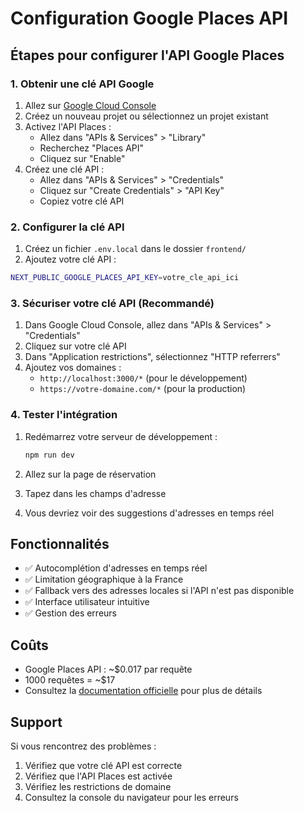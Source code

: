 # Configuration Google Places API

## Étapes pour configurer l'API Google Places

### 1. Obtenir une clé API Google

1. Allez sur [Google Cloud Console](https://console.cloud.google.com/)
2. Créez un nouveau projet ou sélectionnez un projet existant
3. Activez l'API Places :
   - Allez dans "APIs & Services" > "Library"
   - Recherchez "Places API"
   - Cliquez sur "Enable"
4. Créez une clé API :
   - Allez dans "APIs & Services" > "Credentials"
   - Cliquez sur "Create Credentials" > "API Key"
   - Copiez votre clé API

### 2. Configurer la clé API

1. Créez un fichier `.env.local` dans le dossier `frontend/`
2. Ajoutez votre clé API :

```bash
NEXT_PUBLIC_GOOGLE_PLACES_API_KEY=votre_cle_api_ici
```

### 3. Sécuriser votre clé API (Recommandé)

1. Dans Google Cloud Console, allez dans "APIs & Services" > "Credentials"
2. Cliquez sur votre clé API
3. Dans "Application restrictions", sélectionnez "HTTP referrers"
4. Ajoutez vos domaines :
   - `http://localhost:3000/*` (pour le développement)
   - `https://votre-domaine.com/*` (pour la production)

### 4. Tester l'intégration

1. Redémarrez votre serveur de développement :

   ```bash
   npm run dev
   ```

2. Allez sur la page de réservation
3. Tapez dans les champs d'adresse
4. Vous devriez voir des suggestions d'adresses en temps réel

## Fonctionnalités

- ✅ Autocomplétion d'adresses en temps réel
- ✅ Limitation géographique à la France
- ✅ Fallback vers des adresses locales si l'API n'est pas disponible
- ✅ Interface utilisateur intuitive
- ✅ Gestion des erreurs

## Coûts

- Google Places API : ~$0.017 par requête
- 1000 requêtes = ~$17
- Consultez la [documentation officielle](https://developers.google.com/maps/documentation/places/web-service/usage-and-billing) pour plus de détails

## Support

Si vous rencontrez des problèmes :

1. Vérifiez que votre clé API est correcte
2. Vérifiez que l'API Places est activée
3. Vérifiez les restrictions de domaine
4. Consultez la console du navigateur pour les erreurs
